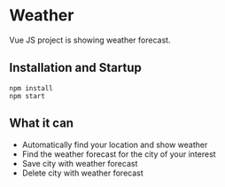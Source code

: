 # Weather
Vue JS project is showing weather forecast.

## Installation and Startup
```
npm install
npm start
```

## What it can
- Automatically find your location and show weather
- Find the weather forecast for the city of your interest
- Save city with weather forecast
- Delete city with weather forecast
